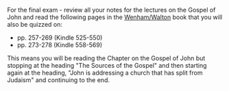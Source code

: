 ---
---

For the final exam - review all your notes for the lectures on the Gospel of John and read the following pages in the [Wenham/Walton] book that you will also be quizzed on:

- pp. 257-269 (Kindle 525-550)
- pp. 273-278 (Kindle 558-569)

This means you will be reading the Chapter on the Gospel of John but stopping at the heading "The Sources of the Gospel" and then starting again at the heading, "John is addressing a church that has split from Judaism" and continuing to the end.

[Wenham/Walton]: https://read.amazon.com/?asin=B08JPFGQXQ